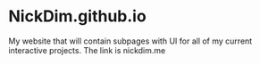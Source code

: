 # NickDim.github.io
My website that will contain subpages with UI for all of my current interactive projects.
The link is nickdim.me
